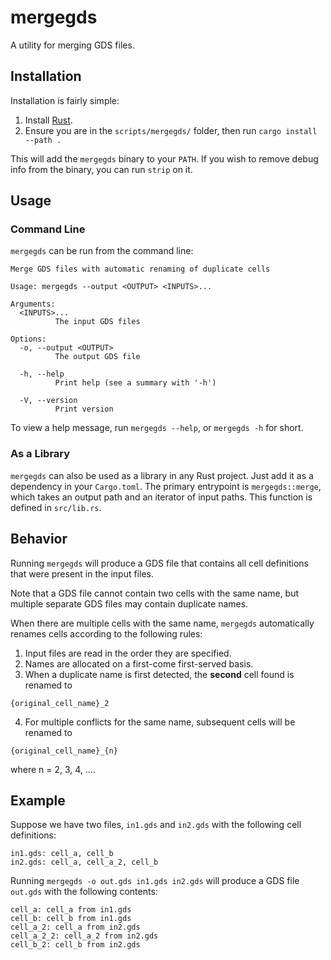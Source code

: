 # mergegds

A utility for merging GDS files.

## Installation

Installation is fairly simple:
1. Install [Rust](https://www.rust-lang.org/tools/install).
2. Ensure you are in the `scripts/mergegds/` folder, then run `cargo install --path .`

This will add the `mergegds` binary to your `PATH`.
If you wish to remove debug info from the binary, you can run `strip` on it.

## Usage

### Command Line

`mergegds` can be run from the command line:

```
Merge GDS files with automatic renaming of duplicate cells

Usage: mergegds --output <OUTPUT> <INPUTS>...

Arguments:
  <INPUTS>...
          The input GDS files

Options:
  -o, --output <OUTPUT>
          The output GDS file

  -h, --help
          Print help (see a summary with '-h')

  -V, --version
          Print version
```

To view a help message, run `mergegds --help`, or `mergegds -h` for short.

### As a Library

`mergegds` can also be used as a library in any Rust project. Just add it as a dependency
in your `Cargo.toml`.
The primary entrypoint is `mergegds::merge`, which takes an output path and an iterator of
input paths. This function is defined in `src/lib.rs`.

## Behavior

Running `mergegds` will produce a GDS file that contains all cell definitions
that were present in the input files.

Note that a GDS file cannot contain two cells with the same name,
but multiple separate GDS files may contain duplicate names.

When there are multiple cells with the same name, `mergegds` automatically renames cells
according to the following rules:
1. Input files are read in the order they are specified.
2. Names are allocated on a first-come first-served basis.
3. When a duplicate name is first detected, the **second** cell found is renamed to
```
{original_cell_name}_2
```
4. For multiple conflicts for the same name, subsequent cells will be renamed to 
```
{original_cell_name}_{n}
```
where n = 2, 3, 4, ....

## Example

Suppose we have two files, `in1.gds` and `in2.gds` with the following cell definitions:
```
in1.gds: cell_a, cell_b
in2.gds: cell_a, cell_a_2, cell_b
```

Running `mergegds -o out.gds in1.gds in2.gds` will produce a GDS file
`out.gds` with the following contents:
```
cell_a: cell_a from in1.gds
cell_b: cell_b from in1.gds
cell_a_2: cell_a from in2.gds
cell_a_2_2: cell_a_2 from in2.gds
cell_b_2: cell_b from in2.gds
```
